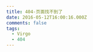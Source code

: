 ```yaml
---
title: 404-页面找不到了
date: 2016-05-12T16:00:16.000Z
comments: false
tags:
  - Virgo
  - 404
---
```

<script src="http://qzonestyle.gtimg.cn/qzone_v6/lostchild/search_children.js">
